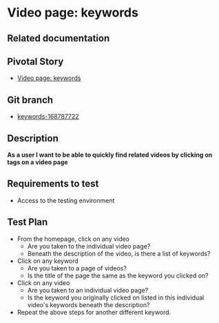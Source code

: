 <!-- Generate a new file using -->
<!-- sed -e "s/\Video page: keywords/My story/" -e "s/\168787722/156128780/" -e "s/\keywords-168787722/`git_current_branch`/g" template.md | tee "`git_current_branch`.md" -->

# Video page: keywords

## Related documentation

## Pivotal Story

* [Video page: keywords](https://www.pivotaltracker.com/story/show/168787722)

## Git branch

* [keywords-168787722](https://github.com/HammerMuseum/hammer-video/tree/keywords-168787722)

## Description
**As a user I want to be able to quickly find related videos by clicking on tags on a video page**

## Requirements to test
* Access to the testing environment

## Test Plan
* From the homepage, click on any video
    * Are you taken to the individual video page?
    * Beneath the description of the video, is there a list of keywords?
* Click on any keyword
    * Are you taken to a page of videos?
    * Is the title of the page the same as the keyword you clicked on?
* Click on any video
    * Are you taken to an individual video page?
    * Is the keyword you originally clicked on listed in this individual video's keywords beneath the description?
* Repeat the above steps for another different keyword.
